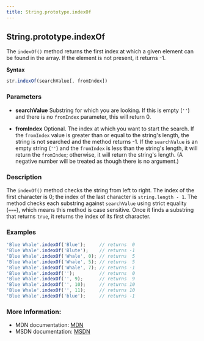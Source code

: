 ```yaml
---
title: String.prototype.indexOf
---
```

## String.prototype.indexOf
The `indexOf()` method returns the first index at which a given element can be found in the array. If the element is not present, it returns -1.

**Syntax**
```javascript
str.indexOf(searchValue[, fromIndex])
```

### Parameters
*   **searchValue** Substring for which you are looking. If this is empty (`''`) and there is no `fromIndex` parameter, this will return 0.

*   **fromIndex** Optional. The index at which you want to start the search. If the `fromIndex` value is greater than or equal to the string's length, the string is not searched and the method returns -1. If the `searchValue` is an empty string (`''`) and the `fromIndex` is less than the string's length, it will return the `fromIndex`; otherwise, it will return the string's length. (A negative number will be treated as though there is no argument.)

### Description
The `indexOf()` method checks the string from left to right. The index of the first character is 0; the index of the last character is ``string.length - 1``. The method checks each substring against `searchValue` using strict equality (`===`), which means this method is case sensitive. Once it finds a substring that returns `true`, it returns the index of its first character.

### Examples
```javascript
'Blue Whale'.indexOf('Blue');     // returns  0
'Blue Whale'.indexOf('Blute');    // returns -1
'Blue Whale'.indexOf('Whale', 0); // returns  5
'Blue Whale'.indexOf('Whale', 5); // returns  5
'Blue Whale'.indexOf('Whale', 7); // returns -1
'Blue Whale'.indexOf('');         // returns  0
'Blue Whale'.indexOf('', 9);      // returns  9
'Blue Whale'.indexOf('', 10);     // returns 10
'Blue Whale'.indexOf('', 11);     // returns 10
'Blue Whale'.indexOf('blue');     // returns -1
```

### More Information:
- MDN documentation: [MDN](https://developer.mozilla.org/en-US/docs/Web/JavaScript/Reference/Global_Objects/String/indexOf)
- MSDN documentation: [MSDN](https://docs.microsoft.com/en-us/scripting/javascript/reference/indexof-method-string-javascript)
